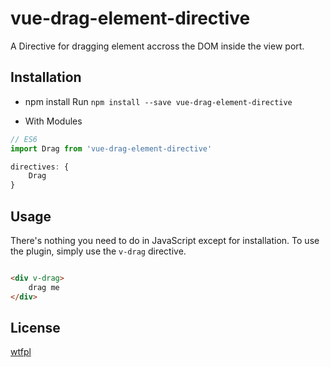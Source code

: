 # vue-drag-element-directive

A Directive for dragging element accross the DOM inside the view port.

## Installation

- npm install
Run `npm install --save vue-drag-element-directive`

- With Modules

``` js
// ES6
import Drag from 'vue-drag-element-directive'

directives: {
    Drag
}

```


## Usage

There's nothing you need to do in JavaScript except for installation. To use the plugin, simply use the `v-drag` directive.

``` html

<div v-drag>
    drag me
</div>

```



## License

[wtfpl](http://www.wtfpl.net/txt/copying/)
